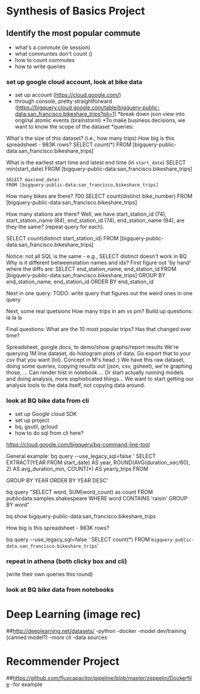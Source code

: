 
# Synthesis of Basics Project
## Identify the most popular commute
- what's a commute (ie session)
- what communtes don't count ()
- how to count commutes
- how to write queries


### set up google cloud account, look at bike data
  * set up account (https://cloud.google.com/)
  * through console, pretty straightforward (https://bigquery.cloud.google.com/table/bigquery-public-data:san_francisco.bikeshare_trips?pli=1)
  *break down json view into original atomic events (brainstorm)
  *To make business decisions, we want to know the scope of the dataset
  *queries:
  
  What's the size of this dataset? (i.e., how many trips) How big is this spreadsheet - 983K rows?
    SELECT count(*)
    FROM [bigquery-public-data:san_francisco.bikeshare_trips]
  
  What is the earliest start time and latest end time (in `start_date`)
    SELECT min(start_date)
    FROM [bigquery-public-data:san_francisco.bikeshare_trips]

    SELECT max(end_date)
    FROM [bigquery-public-data:san_francisco.bikeshare_trips]

  How many bikes are there? 700
  SELECT count(distinct bike_number)
  FROM [bigquery-public-data:san_francisco.bikeshare_trips]

  How many stations are there? Well, we have start_station_id (74), start_station_name (84), end_station_id (74), end_station_name (84), are they the same? (repeat query for each). 
  
  SELECT count(distinct start_station_id)
  FROM [bigquery-public-data:san_francisco.bikeshare_trips]

  Notice: not all SQL is the same - e.g., SELECT distinct <variable> doesn't work in BQ
  Why is it different betweenstation names and ids? 
  First figure out 'by hand' where the diffs are:
  SELECT end_station_name, end_station_id
  FROM [bigquery-public-data:san_francisco.bikeshare_trips]
  GROUP BY end_station_name, end_station_id
  ORDER BY end_station_id

  Next in one query:
  TODO: write query that figures out the weird ones in one query

Next, some real quetsions
How many trips in am vs pm?
Build up questions: 
la
la
la

Final questions: 
What are the 10 most popular trips?
Has that changed over time?

Spreadsheet, google docs, to demo/show graphs/report results
We're querying 1M line dataset, do histogram plots of data. 
Go export that to your csv that you want (lol).
Concept in M's head :) We have this raw dataset, doing some queries, copying results out (json, csv, gsheet), we're graphing those, ...
Can render hist in notebook ...
Or start actually running models and doing analysis, more sophisticated things...
We want to start getting our analysis tools to the data itself, not copying data around.

### look at BQ bike data from cli
  * set up Google cloud SDK
  * set up project
  * bq, gsutil, gcloud
  * how to do sql from cli here?

  https://cloud.google.com/bigquery/bq-command-line-tool


General example:
  bq query --use_legacy_sql=false '
SELECT
  EXTRACT(YEAR FROM start_date) AS year,
  ROUND(AVG(duration_sec/60), 2) AS avg_duration_min,
  COUNT(*) AS yearly_trips
FROM
  
GROUP BY
  YEAR
ORDER BY
  YEAR DESC'


bq query "SELECT word, SUM(word_count) as count FROM publicdata:samples.shakespeare WHERE word CONTAINS 'raisin' GROUP BY word"

bq show bigquery-public-data:san_francisco.bikeshare_trips


How big is this spreadsheet - 983K rows?

bq query --use_legacy_sql=false '
    SELECT count(*)
    FROM
       `bigquery-public-data.san_francisco.bikeshare_trips`'








### repeat in athena (both clicky box and cli)
(write their own queries this round)

### look at BQ bike data from notebooks


# Deep Learning (image rec)
##http://deeplearning.net/datasets/
-python
-docker
-model dev/training (canned model?)
-more cli
-data sources

# Recommender Project
##https://github.com/fluxcapacitor/pipeline/blob/master/zeppelin/Dockerfile
-for example
